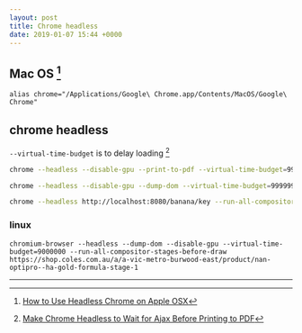 ```yaml
---
layout: post
title: Chrome headless
date: 2019-01-07 15:44 +0000
---
```


## Mac OS [^1]

[^1]: [How to Use Headless Chrome on Apple OSX](https://medium.com/@anotherplanet/how-to-use-headless-chrome-on-apple-osx-d9f7f3a54983)

```
alias chrome="/Applications/Google\ Chrome.app/Contents/MacOS/Google\ Chrome"
```

## chrome headless

`--virtual-time-budget` is to delay loading [^2]

[^2]: [Make Chrome Headless to Wait for Ajax Before Printing to PDF](https://stackoverflow.com/questions/49614437/make-chrome-headless-to-wait-for-ajax-before-printing-to-pdf)



```bash
chrome --headless --disable-gpu --print-to-pdf --virtual-time-budget=99999999 --run-all-compositor-stages-before-draw https://shop.coles.com.au/a/a-vic-metro-burwood-east/product/nan-optipro--ha-gold-formula-stage-1

chrome --headless --disable-gpu --dump-dom --virtual-time-budget=99999999 --run-all-compositor-stages-before-draw https://shop.coles.com.au/a/a-vic-metro-burwood-east/product/nan-optipro--ha-gold-formula-stage-1

chrome --headless http://localhost:8080/banana/key --run-all-compositor-stages-before-draw --print-to-pdf=C:\tmp\tmp.pdf --virtual-time-budget=10000
```

### linux
```
chromium-browser --headless --dump-dom --disable-gpu --virtual-time-budget=9000000 --run-all-compositor-stages-before-draw https://shop.coles.com.au/a/a-vic-metro-burwood-east/product/nan-optipro--ha-gold-formula-stage-1
```

---